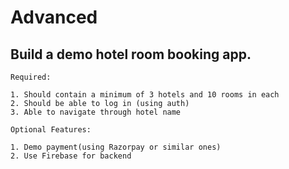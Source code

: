 
# Advanced

## __Build a demo hotel room booking app.__

```
Required:

1. Should contain a minimum of 3 hotels and 10 rooms in each
2. Should be able to log in (using auth)
3. Able to navigate through hotel name

```
```
Optional Features:

1. Demo payment(using Razorpay or similar ones)
2. Use Firebase for backend

```